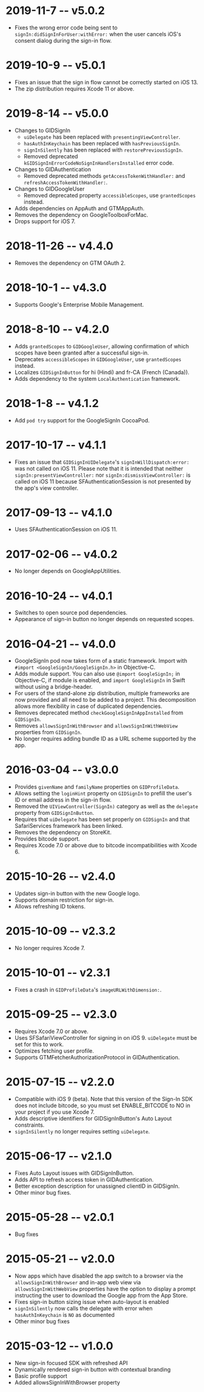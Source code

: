 # 2019-11-7 -- v5.0.2
- Fixes the wrong error code being sent to `signIn:didSignInForUser:withError:` when the user
  cancels iOS's consent dialog during the sign-in flow.

# 2019-10-9 -- v5.0.1
- Fixes an issue that the sign in flow cannot be correctly started on iOS 13.
- The zip distribution requires Xcode 11 or above.

# 2019-8-14 -- v5.0.0
- Changes to GIDSignIn
    - `uiDelegate` has been replaced with `presentingViewController`.
    - `hasAuthInKeychain` has been replaced with `hasPreviousSignIn`.
    - `signInSilently` has been replaced with `restorePreviousSignIn`.
    - Removed deprecated `kGIDSignInErrorCodeNoSignInHandlersInstalled` error code.
- Changes to GIDAuthentication
    - Removed deprecated methods `getAccessTokenWithHandler:` and `refreshAccessTokenWithHandler:`.
- Changes to GIDGoogleUser
    - Removed deprecated property `accessibleScopes`, use `grantedScopes` instead.
- Adds dependencies on AppAuth and GTMAppAuth.
- Removes the dependency on GoogleToolboxForMac.
- Drops support for iOS 7.

# 2018-11-26 -- v4.4.0
- Removes the dependency on GTM OAuth 2.

# 2018-10-1 -- v4.3.0
- Supports Google's Enterprise Mobile Management.

# 2018-8-10 -- v4.2.0
- Adds `grantedScopes` to `GIDGoogleUser`, allowing confirmation of which scopes
  have been granted after a successful sign-in.
- Deprecates `accessibleScopes` in `GIDGoogleUser`, use `grantedScopes` instead.
- Localizes `GIDSignInButton` for hi (Hindi) and fr-CA (French (Canada)).
- Adds dependency to the system `LocalAuthentication` framework.

# 2018-1-8 -- v4.1.2
- Add `pod try` support for the GoogleSignIn CocoaPod.

# 2017-10-17 -- v4.1.1
- Fixes an issue that `GIDSignInUIDelegate`'s `signInWillDispatch:error:` was
  not called on iOS 11. Please note that it is intended that neither
  `signIn:presentViewController:` nor `signIn:dismissViewController:` is called
  on iOS 11 because SFAuthenticationSession is not presented by the app's view
  controller.

# 2017-09-13 -- v4.1.0
- Uses SFAuthenticationSession on iOS 11.

# 2017-02-06 -- v4.0.2
- No longer depends on GoogleAppUtilities.

# 2016-10-24 -- v4.0.1
- Switches to open source pod dependencies.
- Appearance of sign-in button no longer depends on requested scopes.

# 2016-04-21 -- v4.0.0
- GoogleSignIn pod now takes form of a static framework. Import with
  `#import <GoogleSignIn/GoogleSignIn.h>` in Objective-C.
- Adds module support. You can also use `@import GoogleSignIn;` in Objective-C,
  if module is enabled, and `import GoogleSignIn` in Swift without using a
  bridge-header.
- For users of the stand-alone zip distribution, multiple frameworks are now
  provided and all need to be added to a project. This decomposition allows more
  flexibility in case of duplicated dependencies.
- Removes deprecated method `checkGoogleSignInAppInstalled` from `GIDSignIn`.
- Removes `allowsSignInWithBrowser` and `allowsSignInWithWebView` properties
  from `GIDSignIn`.
- No longer requires adding bundle ID as a URL scheme supported by the app.

# 2016-03-04 -- v3.0.0
- Provides `givenName` and `familyName` properties on `GIDProfileData`.
- Allows setting the `loginHint` property on `GIDSignIn` to prefill the user's
  ID or email address in the sign-in flow.
- Removed the `UIViewController(SignIn)` category as well as the `delegate`
  property from `GIDSignInButton`.
- Requires that `uiDelegate` has been set properly on `GIDSignIn` and that
  SafariServices framework has been linked.
- Removes the dependency on StoreKit.
- Provides bitcode support.
- Requires Xcode 7.0 or above due to bitcode incompatibilities with Xcode 6.

# 2015-10-26 -- v2.4.0
- Updates sign-in button with the new Google logo.
- Supports domain restriction for sign-in.
- Allows refreshing ID tokens.

# 2015-10-09 -- v2.3.2
- No longer requires Xcode 7.

# 2015-10-01 -- v2.3.1
- Fixes a crash in `GIDProfileData`'s `imageURLWithDimension:`.

# 2015-09-25 -- v2.3.0
- Requires Xcode 7.0 or above.
- Uses SFSafariViewController for signing in on iOS 9.  `uiDelegate` must be
  set for this to work.
- Optimizes fetching user profile.
- Supports GTMFetcherAuthorizationProtocol in GIDAuthentication.

# 2015-07-15 -- v2.2.0
- Compatible with iOS 9 (beta).  Note that this version of the Sign-In SDK does
  not include bitcode, so you must set ENABLE_BITCODE to NO in your project if
  you use Xcode 7.
- Adds descriptive identifiers for GIDSignInButton's Auto Layout constraints.
- `signInSilently` no longer requires setting `uiDelegate`.

# 2015-06-17 -- v2.1.0
- Fixes Auto Layout issues with GIDSignInButton.
- Adds API to refresh access token in GIDAuthentication.
- Better exception description for unassigned clientID in GIDSignIn.
- Other minor bug fixes.

# 2015-05-28 -- v2.0.1
- Bug fixes

# 2015-05-21 -- v2.0.0
- Now apps which have disabled the app switch to a browser via the
  `allowsSignInWithBrowser` and in-app web view via `allowsSignInWithWebView`
  properties have the option to display a prompt instructing the user to
  download the Google app from the App Store.
- Fixes sign-in button sizing issue when auto-layout is enabled
- `signInSilently` now calls the delegate with error when `hasAuthInKeychain`
  is `NO` as documented
- Other minor bug fixes

# 2015-03-12 -- v1.0.0
- New sign-in focused SDK with refreshed API
- Dynamically rendered sign-in button with contextual branding
- Basic profile support
- Added allowsSignInWithBrowser property
